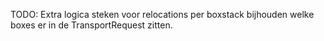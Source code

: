 TODO:
Extra logica steken voor relocations
per boxstack bijhouden welke boxes er in de TransportRequest zitten.